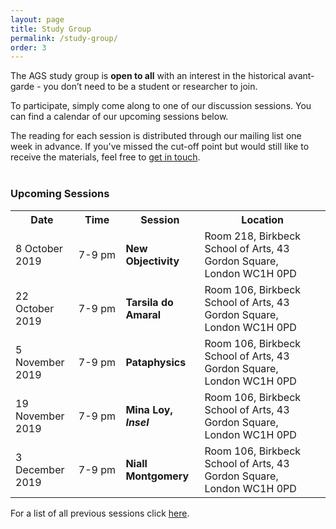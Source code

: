 ```yaml
---
layout: page
title: Study Group
permalink: /study-group/
order: 3
---
```


The AGS study group is **open to all** with an interest in the historical avant-garde - you don’t need to be a student or researcher to join.

To participate, simply come along to one of our discussion sessions. You can find a calendar of our upcoming sessions below.

The reading for each session is distributed through our mailing list one week in advance. If you've missed the cut-off point but would still like to receive the materials, feel free to <a class="u-email" href="mailto:{{ site.email }}">get in touch</a>.
<br><br>

<h3>Upcoming Sessions</h3>


<table>
  <tr>
    <th>Date</th>
    <th>Time</th>
    <th>Session</th>
    <th>Location</th>
  </tr>
  <tr>
    <td width="20%">8 October 2019</td>
    <td width ="15%">7-9 pm</td>
    <td width="25%"><b>New Objectivity</b></td>
    <td width="40%">Room 218, Birkbeck School of Arts, 43 Gordon Square,<br>
London WC1H 0PD</td>
  </tr>
  <tr>
    <td>22 October 2019</td>
    <td>7-9 pm</td>
    <td><b>Tarsila do Amaral</b></td>
    <td>Room 106, Birkbeck School of Arts, 43 Gordon Square,<br>London WC1H 0PD</td>
  </tr>
  <tr>
    <td>5 November 2019</td>
    <td>7-9 pm</td>
    <td><b>Pataphysics</b></td>
    <td>Room 106, Birkbeck School of Arts, 43 Gordon Square,<br>London WC1H 0PD</td>
  </tr>  
  <tr>
    <td>19 November 2019</td>
    <td>7-9 pm</td>
    <td><b>Mina Loy, <i>Insel</i></b></td>
    <td>Room 106, Birkbeck School of Arts, 43 Gordon Square,<br>London WC1H 0PD</td>
  </tr>  
  <tr>
    <td>3 December 2019</td>
    <td>7-9 pm</td>
    <td><b>Niall Montgomery</b></td>
    <td>Room 106, Birkbeck School of Arts, 43 Gordon Square,<br>London WC1H 0PD</td>
  </tr>
</table>

<!-- Share buttons BEGIN
<div class="a2a_kit a2a_kit_size_25 a2a_default_style" data-a2a-icon-color="#828282">
  <a class="a2a_button_facebook"></a>
  <a class="a2a_button_twitter"></a>
  <a class="a2a_button_email"></a>
  <a class="a2a_button_whatsapp"></a>
</div>
<script async src="https://static.addtoany.com/menu/page.js"></script><br>
Share buttons END -->

For a list of all previous sessions click [here](/past-sessions).
